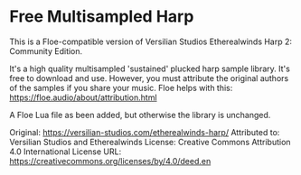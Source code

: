 # Free Multisampled Harp

This is a Floe-compatible version of Versilian Studios Etherealwinds Harp 2: Community Edition.

It's a high quality multisampled 'sustained' plucked harp sample library. It's free to download and use. However, you must attribute the original authors of the samples if you share your music. Floe helps with this: https://floe.audio/about/attribution.html

A Floe Lua file as been added, but otherwise the library is unchanged.

Original: https://versilian-studios.com/etherealwinds-harp/
Attributed to: Versilian Studios and Etherealwinds
License: Creative Commons Attribution 4.0 International 
License URL: https://creativecommons.org/licenses/by/4.0/deed.en
